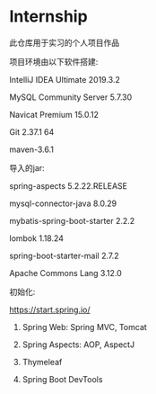 # Internship
此仓库用于实习的个人项目作品

项目环境由以下软件搭建:

IntelliJ IDEA Ultimate 2019.3.2

MySQL Community Server 5.7.30

Navicat Premium 15.0.12

Git 2.37.1 64

maven-3.6.1

导入的jar: 

spring-aspects 5.2.22.RELEASE

mysql-connector-java 8.0.29

mybatis-spring-boot-starter 2.2.2

lombok 1.18.24

spring-boot-starter-mail 2.7.2

Apache Commons Lang 3.12.0

初始化:

https://start.spring.io/

1. Spring Web: Spring MVC, Tomcat

2. Spring Aspects: AOP, AspectJ

3. Thymeleaf

4. Spring Boot DevTools
